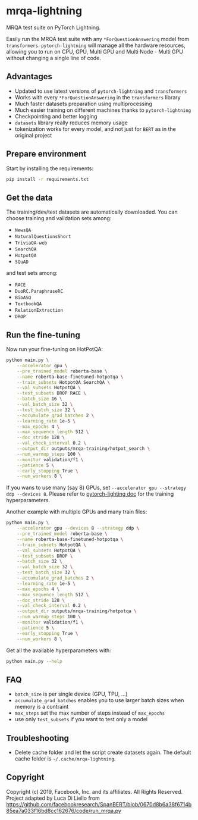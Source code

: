 # mrqa-lightning

MRQA test suite on PyTorch Lightning.

Easily run the MRQA test suite with any `*ForQuestionAnswering` model from `transformers`.
`pytorch-lightning` will manage all the hardware resources, allowing you to run on CPU, GPU,
Multi GPU and Multi Node - Multi GPU without changing a single line of code.


## Advantages

- Updated to use latest versions of `pytorch-lightning` and `transformers`
- Works with every `*ForQuestionAnswering` in the `transformers` library
- Much faster datasets preparation using multiprocessing
- Much easier training on different machines thanks to `pytorch-lightning`
- Checkpointing and better logging
- `datasets` library really reduces memory usage
- tokenization works for every model, and not just for `BERT` as in the original project


## Prepare environment

Start by installing the requirements:
```bash
pip install -r requirements.txt
```

## Get the data

The training/dev/test datasets are automatically downloaded. You can choose training and validation sets among:
- `NewsQA`
- `NaturalQuestionsShort`
- `TriviaQA-web`
- `SearchQA`
- `HotpotQA`
- `SQuAD`

and test sets among:
- `RACE`
- `DuoRC.ParaphraseRC`
- `BioASQ`
- `TextbookQA`
- `RelationExtraction`
- `DROP`


## Run the fine-tuning

Now run your fine-tuning on HotPotQA:
```bash
python main.py \
    --accelerator gpu \
    --pre_trained_model roberta-base \
    --name roberta-base-finetuned-hotpotqa \
    --train_subsets HotpotQA SearchQA \
    --val_subsets HotpotQA \
    --test_subsets DROP RACE \
    --batch_size 16 \
    --val_batch_size 32 \
    --test_batch_size 32 \
    --accumulate_grad_batches 2 \
    --learning_rate 1e-5 \
    --max_epochs 4 \
    --max_sequence_length 512 \
    --doc_stride 128 \
    --val_check_interval 0.2 \
    --output_dir outputs/mrqa-training/hotpot_search \
    --num_warmup_steps 100 \
    --monitor validation/f1 \
    --patience 5 \
    --early_stopping True \
    --num_workers 8 \
```

If you wans to use many (say 8) GPUs, set `--accelerator gpu --strategy ddp --devices 8`.
Please refer to [pytorch-lighting doc](https://pytorch-lightning.readthedocs.io/en/stable/) for the training hyperparameters.

Another example with multiple GPUs and many train files:

```bash
python main.py \
    --accelerator gpu --devices 8 --strategy ddp \
    --pre_trained_model roberta-base \
    --name roberta-base-finetuned-hotpotqa \
    --train_subsets HotpotQA \
    --val_subsets HotpotQA \
    --test_subsets DROP \
    --batch_size 32 \
    --val_batch_size 32 \
    --test_batch_size 32 \
    --accumulate_grad_batches 2 \
    --learning_rate 1e-5 \
    --max_epochs 4 \
    --max_sequence_length 512 \
    --doc_stride 128 \
    --val_check_interval 0.2 \
    --output_dir outputs/mrqa-training/hotpotqa \
    --num_warmup_steps 100 \
    --monitor validation/f1 \
    --patience 5 \
    --early_stopping True \
    --num_workers 8 \
```

Get all the available hyperparameters with:

```bash
python main.py --help
```

## FAQ
- `batch_size` is per single device (GPU, TPU, ...)
- `accumulate_grad_batches` enables you to use larger batch sizes when memory is a contraint
- `max_steps` set the max number of steps instead of `max_epochs`
- use only `test_subsets` if you want to test only a model


## Troubleshooting
- Delete cache folder and let the script create datasets again. The default cache folder is `~/.cache/mrqa-lightning`.


## Copyright
Copyright (c) 2019, Facebook, Inc. and its affiliates. All Rights Reserved.
Project adapted by Luca Di Liello from https://github.com/facebookresearch/SpanBERT/blob/0670d8b6a38f6714b85ea7a033f16bd8cc162676/code/run_mrqa.py
